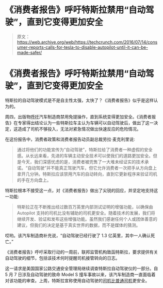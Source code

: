 # 《消费者报告》呼吁特斯拉禁用“自动驾驶”，直到它变得更加安全 

> 原文：<https://web.archive.org/web/https://techcrunch.com/2016/07/14/consumer-reports-calls-for-tesla-to-disable-autopilot-until-it-can-be-made-safer/>

# 《消费者报告》呼吁特斯拉禁用“自动驾驶”，直到它变得更加安全

特斯拉的自动驾驶模式是不是自主性太强，太快了？《消费者报告》似乎是这样认为的。

周四，出版物[呼吁](https://web.archive.org/web/20221209142407/http://www.consumerreports.org/tesla/tesla-autopilot-too-much-autonomy-too-soon/)汽车制造商禁用免提操作，直到系统变得更加安全。《消费者报告》在专家得出结论认为一些特斯拉车主认为车辆可以自动驾驶后，做出了这一决定，这造成了司机不够投入，无法对紧急情况做出快速反应的危险情况。

在这份报告中，消费者政策和消费者报告动员副总裁劳拉·麦克利里说:

> 通过将他们的功能宣传为“自动驾驶”，特斯拉给了消费者一种虚假的安全感。从长远来看，先进的车辆主动安全技术可以使我们的道路更加安全。但是今天，我们深感忧虑的是，消费者被兜售了一大堆未经证实的技术承诺。“自动驾驶”并不能真正驾驶汽车，但它允许消费者一次把手从方向盘上拿开几分钟。特斯拉应该禁用汽车的自动转向，直到它更新程序来验证司机的手在方向盘上。

特斯拉根本不接受这一点，对《消费者报告》做出了尖锐的回应，并坚定地支持这一功能:

> 特斯拉正在不断推出经过数百万英里内部测试证明的增强功能，以确保由 Autopilot 支持的司机比没有辅助的司机更安全。随着技术的发展，我们将继续开发、验证和发布这些增强功能。虽然我们感谢任何个人或团体善意的建议，但我们的决定是基于真实世界的数据，而不是媒体的猜测。

哎哟。该汽车制造商补充说，“自动驾驶已经行驶了 1.3 亿英里，其中一人确认死亡。”

《消费者报告》呼吁采取行动的一周前，联邦监管机构致函特斯拉，要求提供有关自动驾驶的细节，包括该技术何时提醒司机接管转向的日志。

这一请求是美国国家公路交通安全管理局继续调查特斯拉自动驾驶仪的一部分。自 5 月 7 日涉及自动驾驶的致命 Model S 撞车事故以来，该汽车制造商一直面临着对该功能的审查。上周，特斯拉宣称使用自动驾驶的[司机比普通司机](https://web.archive.org/web/20221209142407/https://beta.techcrunch.com/2016/07/06/tesla-says-drivers-using-autopilot-remain-safer-than-regular-drivers/)更安全。